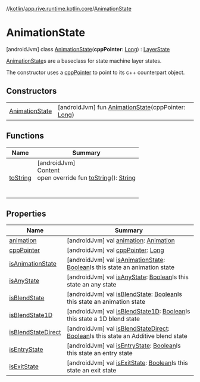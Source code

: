 //[kotlin](../../../index.md)/[app.rive.runtime.kotlin.core](../index.md)/[AnimationState](index.md)



# AnimationState  
 [androidJvm] class [AnimationState](index.md)(**cppPointer**: [Long](https://kotlinlang.org/api/latest/jvm/stdlib/kotlin/-long/index.html)) : [LayerState](../-layer-state/index.md)

[AnimationState](index.md)s are a baseclass for state machine layer states.



The constructor uses a [cppPointer](index.md#%5Bapp.rive.runtime.kotlin.core%2FAnimationState%2FcppPointer%2F%23%2FPointingToDeclaration%2F%5D%2FProperties%2F695009544) to point to its c++ counterpart object.

   


## Constructors  
  
| | |
|---|---|
| <a name="app.rive.runtime.kotlin.core/AnimationState/AnimationState/#kotlin.Long/PointingToDeclaration/"></a>[AnimationState](-animation-state.md)| <a name="app.rive.runtime.kotlin.core/AnimationState/AnimationState/#kotlin.Long/PointingToDeclaration/"></a> [androidJvm] fun [AnimationState](-animation-state.md)(cppPointer: [Long](https://kotlinlang.org/api/latest/jvm/stdlib/kotlin/-long/index.html))   <br>|


## Functions  
  
|  Name |  Summary | 
|---|---|
| <a name="app.rive.runtime.kotlin.core/AnimationState/toString/#/PointingToDeclaration/"></a>[toString](to-string.md)| <a name="app.rive.runtime.kotlin.core/AnimationState/toString/#/PointingToDeclaration/"></a>[androidJvm]  <br>Content  <br>open override fun [toString](to-string.md)(): [String](https://kotlinlang.org/api/latest/jvm/stdlib/kotlin/-string/index.html)  <br><br><br>|


## Properties  
  
|  Name |  Summary | 
|---|---|
| <a name="app.rive.runtime.kotlin.core/AnimationState/animation/#/PointingToDeclaration/"></a>[animation](animation.md)| <a name="app.rive.runtime.kotlin.core/AnimationState/animation/#/PointingToDeclaration/"></a> [androidJvm] val [animation](animation.md): [Animation](../-animation/index.md)   <br>|
| <a name="app.rive.runtime.kotlin.core/AnimationState/cppPointer/#/PointingToDeclaration/"></a>[cppPointer](index.md#%5Bapp.rive.runtime.kotlin.core%2FAnimationState%2FcppPointer%2F%23%2FPointingToDeclaration%2F%5D%2FProperties%2F695009544)| <a name="app.rive.runtime.kotlin.core/AnimationState/cppPointer/#/PointingToDeclaration/"></a> [androidJvm] val [cppPointer](index.md#%5Bapp.rive.runtime.kotlin.core%2FAnimationState%2FcppPointer%2F%23%2FPointingToDeclaration%2F%5D%2FProperties%2F695009544): [Long](https://kotlinlang.org/api/latest/jvm/stdlib/kotlin/-long/index.html)   <br>|
| <a name="app.rive.runtime.kotlin.core/AnimationState/isAnimationState/#/PointingToDeclaration/"></a>[isAnimationState](index.md#%5Bapp.rive.runtime.kotlin.core%2FAnimationState%2FisAnimationState%2F%23%2FPointingToDeclaration%2F%5D%2FProperties%2F695009544)| <a name="app.rive.runtime.kotlin.core/AnimationState/isAnimationState/#/PointingToDeclaration/"></a> [androidJvm] val [isAnimationState](index.md#%5Bapp.rive.runtime.kotlin.core%2FAnimationState%2FisAnimationState%2F%23%2FPointingToDeclaration%2F%5D%2FProperties%2F695009544): [Boolean](https://kotlinlang.org/api/latest/jvm/stdlib/kotlin/-boolean/index.html)Is this state an animation state   <br>|
| <a name="app.rive.runtime.kotlin.core/AnimationState/isAnyState/#/PointingToDeclaration/"></a>[isAnyState](index.md#%5Bapp.rive.runtime.kotlin.core%2FAnimationState%2FisAnyState%2F%23%2FPointingToDeclaration%2F%5D%2FProperties%2F695009544)| <a name="app.rive.runtime.kotlin.core/AnimationState/isAnyState/#/PointingToDeclaration/"></a> [androidJvm] val [isAnyState](index.md#%5Bapp.rive.runtime.kotlin.core%2FAnimationState%2FisAnyState%2F%23%2FPointingToDeclaration%2F%5D%2FProperties%2F695009544): [Boolean](https://kotlinlang.org/api/latest/jvm/stdlib/kotlin/-boolean/index.html)Is this state an any state   <br>|
| <a name="app.rive.runtime.kotlin.core/AnimationState/isBlendState/#/PointingToDeclaration/"></a>[isBlendState](index.md#%5Bapp.rive.runtime.kotlin.core%2FAnimationState%2FisBlendState%2F%23%2FPointingToDeclaration%2F%5D%2FProperties%2F695009544)| <a name="app.rive.runtime.kotlin.core/AnimationState/isBlendState/#/PointingToDeclaration/"></a> [androidJvm] val [isBlendState](index.md#%5Bapp.rive.runtime.kotlin.core%2FAnimationState%2FisBlendState%2F%23%2FPointingToDeclaration%2F%5D%2FProperties%2F695009544): [Boolean](https://kotlinlang.org/api/latest/jvm/stdlib/kotlin/-boolean/index.html)Is this state an animation state   <br>|
| <a name="app.rive.runtime.kotlin.core/AnimationState/isBlendState1D/#/PointingToDeclaration/"></a>[isBlendState1D](index.md#%5Bapp.rive.runtime.kotlin.core%2FAnimationState%2FisBlendState1D%2F%23%2FPointingToDeclaration%2F%5D%2FProperties%2F695009544)| <a name="app.rive.runtime.kotlin.core/AnimationState/isBlendState1D/#/PointingToDeclaration/"></a> [androidJvm] val [isBlendState1D](index.md#%5Bapp.rive.runtime.kotlin.core%2FAnimationState%2FisBlendState1D%2F%23%2FPointingToDeclaration%2F%5D%2FProperties%2F695009544): [Boolean](https://kotlinlang.org/api/latest/jvm/stdlib/kotlin/-boolean/index.html)Is this state a 1D blend state   <br>|
| <a name="app.rive.runtime.kotlin.core/AnimationState/isBlendStateDirect/#/PointingToDeclaration/"></a>[isBlendStateDirect](index.md#%5Bapp.rive.runtime.kotlin.core%2FAnimationState%2FisBlendStateDirect%2F%23%2FPointingToDeclaration%2F%5D%2FProperties%2F695009544)| <a name="app.rive.runtime.kotlin.core/AnimationState/isBlendStateDirect/#/PointingToDeclaration/"></a> [androidJvm] val [isBlendStateDirect](index.md#%5Bapp.rive.runtime.kotlin.core%2FAnimationState%2FisBlendStateDirect%2F%23%2FPointingToDeclaration%2F%5D%2FProperties%2F695009544): [Boolean](https://kotlinlang.org/api/latest/jvm/stdlib/kotlin/-boolean/index.html)Is this state an Additive blend state   <br>|
| <a name="app.rive.runtime.kotlin.core/AnimationState/isEntryState/#/PointingToDeclaration/"></a>[isEntryState](index.md#%5Bapp.rive.runtime.kotlin.core%2FAnimationState%2FisEntryState%2F%23%2FPointingToDeclaration%2F%5D%2FProperties%2F695009544)| <a name="app.rive.runtime.kotlin.core/AnimationState/isEntryState/#/PointingToDeclaration/"></a> [androidJvm] val [isEntryState](index.md#%5Bapp.rive.runtime.kotlin.core%2FAnimationState%2FisEntryState%2F%23%2FPointingToDeclaration%2F%5D%2FProperties%2F695009544): [Boolean](https://kotlinlang.org/api/latest/jvm/stdlib/kotlin/-boolean/index.html)Is this state an entry state   <br>|
| <a name="app.rive.runtime.kotlin.core/AnimationState/isExitState/#/PointingToDeclaration/"></a>[isExitState](index.md#%5Bapp.rive.runtime.kotlin.core%2FAnimationState%2FisExitState%2F%23%2FPointingToDeclaration%2F%5D%2FProperties%2F695009544)| <a name="app.rive.runtime.kotlin.core/AnimationState/isExitState/#/PointingToDeclaration/"></a> [androidJvm] val [isExitState](index.md#%5Bapp.rive.runtime.kotlin.core%2FAnimationState%2FisExitState%2F%23%2FPointingToDeclaration%2F%5D%2FProperties%2F695009544): [Boolean](https://kotlinlang.org/api/latest/jvm/stdlib/kotlin/-boolean/index.html)Is this state an exit state   <br>|

